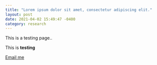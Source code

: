 ```yaml
---
title: "Lorem ipsum dolor sit amet, consectetur adipiscing elit."
layout: post
date: 2021-04-02 15:49:47 -0400
category: research
---
```


This is a testing page..

This is **testing**

[Email me](https://gmail.com)
